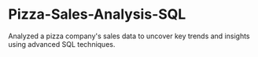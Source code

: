 # Pizza-Sales-Analysis-SQL
Analyzed a pizza company's sales data to uncover key trends and insights using advanced SQL techniques.
